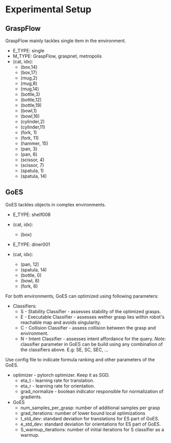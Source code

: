 # Experimental Setup

## GraspFlow

GraspFlow mainly tackles single item in the environment.

 - E_TYPE: single
 - M_TYPE: GraspFlow, graspnet, metropolis
 - (cat, idx): 
    - (box,14)
    - (box,17)
    - (mug,2)
    - (mug,8)
    - (mug,14)
    - (bottle,3)
    - (bottle,12)
    - (bottle,19)
    - (bowl,1)
    - (bowl,16)
    - (cylinder,2)
    - (cylinder,11)
    - (fork, 1)
    - (fork, 11)
    - (hammer, 15)
    - (pan, 3)
    - (pan, 6)
    - (scissor, 4)
    - (scissor, 7)
    - (spatula, 1)
    - (spatula, 14)


## GoES 

GoES tackles objects in complex environments.

   - E_TYPE: shelf008
   - (cat, idx):
      - (box)
   
   - E_TYPE: diner001
   - (cat, idx):
      - (pan, 12)
      - (spatula, 14)
      - (bottle, 0)
      - (bowl, 8)
      - (fork, 6)

For both environments, GoES can optimized using following parameters:
   - Classifiers:
      - S - Stability Classifier - assesses stability of the optimized grasps.
      - E - Executable Classifier - assesses wether grasp lies within robot's reachable map and avoids singularity.
      - C - Collision Classifier - assess collision between the grasp and environment.
      - N - Intent Classifier - assesses intent affordance for the query.
      *Note*: classifier parameter in GoES can be build using any combination of the classifiers above. E.g: SE, SC, SEC, ...
   
Use config file to indicate formula ranking and other parameters of the GoES.
   - optimizer - pytorch optimizer. Keep it as SGD.
      - eta_t - learning rate for translation.
      - eta_r - learning rate for orientation.
      - grad_normalize - boolean indicator responsible for normalization of gradients.
   - GoES
      - num_samples_per_grasp: number of additional samples per grasp
      - grad_iterations: number of lower bound local optimizations
      - t_std_dev: standard deviation for translations for ES part of GoES.
      - e_std_dev: standard deviation for orientations for ES part of GoES.
      - S_warmup_iterations: number of initial iterations for S classifier as a warmup.

